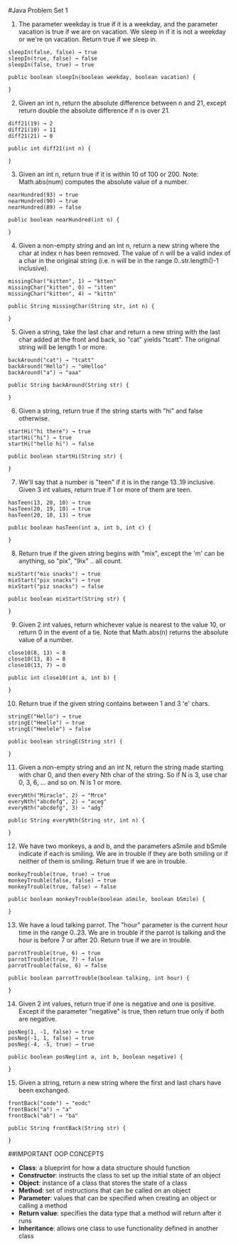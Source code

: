 #Java Problem Set 1

1. The parameter weekday is true if it is a weekday, and the parameter vacation is true if we are on vacation. We sleep in if it is not a weekday or we're on vacation. Return true if we sleep in.
  ```
  sleepIn(false, false) → true
  sleepIn(true, false) → false
  sleepIn(false, true) → true
  
  public boolean sleepIn(boolean weekday, boolean vacation) {
    
  }
  ```

2. Given an int n, return the absolute difference between n and 21, except return double the absolute difference if n is over 21.
  ```
  diff21(19) → 2
  diff21(10) → 11
  diff21(21) → 0
  
  public int diff21(int n) {
    
  }
  ```

3. Given an int n, return true if it is within 10 of 100 or 200. Note: Math.abs(num) computes the absolute value of a number.
  ```
  nearHundred(93) → true
  nearHundred(90) → true
  nearHundred(89) → false
  
  public boolean nearHundred(int n) {
    
  }
  ```

4. Given a non-empty string and an int n, return a new string where the char at index n has been removed. The value of n will be a valid index of a char in the original string (i.e. n will be in the range 0..str.length()-1 inclusive).
  ```
  missingChar("kitten", 1) → "ktten"
  missingChar("kitten", 0) → "itten"
  missingChar("kitten", 4) → "kittn"
  
  public String missingChar(String str, int n) {
  
  }
  ```
  
5. Given a string, take the last char and return a new string with the last char added at the front and back, so "cat" yields "tcatt". The original string will be length 1 or more.
  ```
  backAround("cat") → "tcatt"
  backAround("Hello") → "oHelloo"
  backAround("a") → "aaa"
  
  public String backAround(String str) {
    
  }
  ```

6. Given a string, return true if the string starts with "hi" and false otherwise.
  ```
  startHi("hi there") → true
  startHi("hi") → true
  startHi("hello hi") → false
  
  public boolean startHi(String str) {
    
  }
  ```

7. We'll say that a number is "teen" if it is in the range 13..19 inclusive. Given 3 int values, return true if 1 or more of them are teen.
  ```
  hasTeen(13, 20, 10) → true
  hasTeen(20, 19, 10) → true
  hasTeen(20, 10, 13) → true
  
  public boolean hasTeen(int a, int b, int c) {
    
  }
  ```
8. Return true if the given string begins with "mix", except the 'm' can be anything, so "pix", "9ix" .. all count.
  ```
  mixStart("mix snacks") → true
  mixStart("pix snacks") → true
  mixStart("piz snacks") → false
  
  public boolean mixStart(String str) {
    
  }
  ```
9. Given 2 int values, return whichever value is nearest to the value 10, or return 0 in the event of a tie. Note that Math.abs(n) returns the absolute value of a number.
  ```
  close10(8, 13) → 8
  close10(13, 8) → 8
  close10(13, 7) → 0
  
  public int close10(int a, int b) {
    
  }
  ```
10. Return true if the given string contains between 1 and 3 'e' chars.
  ```
  stringE("Hello") → true
  stringE("Heelle") → true
  stringE("Heelele") → false
  
  public boolean stringE(String str) {
  
  }
  ```
  
11. Given a non-empty string and an int N, return the string made starting with char 0, and then every Nth char of the string. So if N is 3, use char 0, 3, 6, ... and so on. N is 1 or more.
  ```
  everyNth("Miracle", 2) → "Mrce"
  everyNth("abcdefg", 2) → "aceg"
  everyNth("abcdefg", 3) → "adg"
  
  public String everyNth(String str, int n) {
    
  }
  ```
  
12. We have two monkeys, a and b, and the parameters aSmile and bSmile indicate if each is smiling. We are in trouble if they are both smiling or if neither of them is smiling. Return true if we are in trouble.
  ```
  monkeyTrouble(true, true) → true
  monkeyTrouble(false, false) → true
  monkeyTrouble(true, false) → false
  
  public boolean monkeyTrouble(boolean aSmile, boolean bSmile) {
    
  }
  ```
  
13. We have a loud talking parrot. The "hour" parameter is the current hour time in the range 0..23. We are in trouble if the parrot is talking and the hour is before 7 or after 20. Return true if we are in trouble.
  ```
  parrotTrouble(true, 6) → true
  parrotTrouble(true, 7) → false
  parrotTrouble(false, 6) → false
  
  public boolean parrotTrouble(boolean talking, int hour) {
    
  }
  ```
  
14. Given 2 int values, return true if one is negative and one is positive. Except if the parameter "negative" is true, then return true only if both are negative.
  ```
  posNeg(1, -1, false) → true
  posNeg(-1, 1, false) → true
  posNeg(-4, -5, true) → true
  
  public boolean posNeg(int a, int b, boolean negative) {
    
  }
  ```
  
15. Given a string, return a new string where the first and last chars have been exchanged.
  ```
  frontBack("code") → "eodc"
  frontBack("a") → "a"
  frontBack("ab") → "ba"
  
  public String frontBack(String str) {
    
  }
  ```
  
##IMPORTANT OOP CONCEPTS

* **Class**: a blueprint for how a data structure should function
* **Constructor**: instructs the class to set up the initial state of an object
* **Object**: instance of a class that stores the state of a class
* **Method**: set of instructions that can be called on an object
* **Parameter**: values that can be specified when creating an object or calling a method
* **Return value**: specifies the data type that a method will return after it runs
* **Inheritance**: allows one class to use functionality defined in another class
